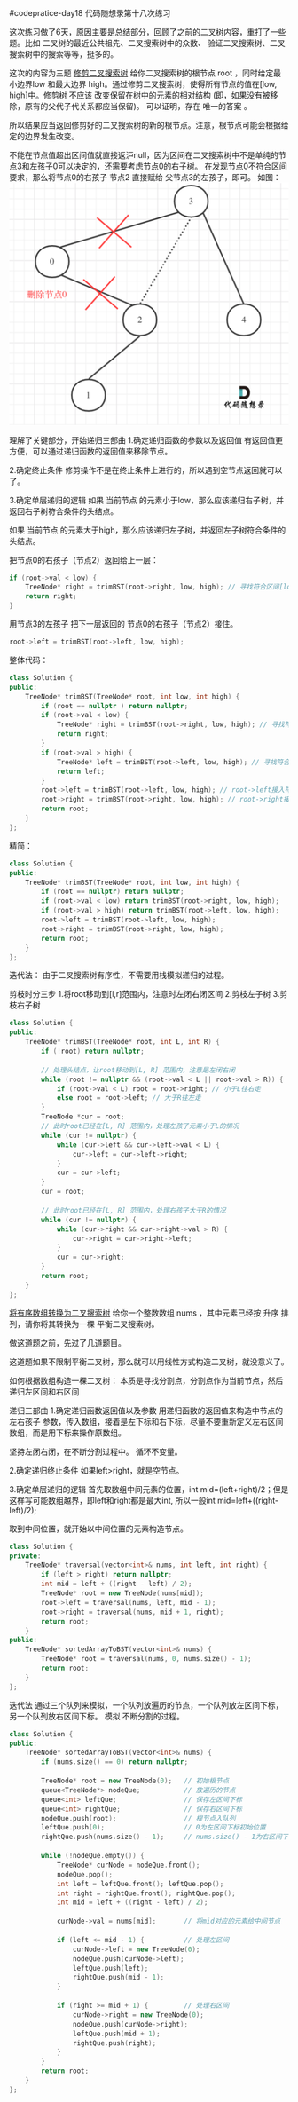 #codepratice-day18
代码随想录第十八次练习

这次练习做了6天，原因主要是总结部分，回顾了之前的二叉树内容，重打了一些题。比如 二叉树的最近公共祖先、二叉搜索树中的众数、 验证二叉搜索树、二叉搜索树中的搜索等等，挺多的。

这次的内容为三题
[修剪二叉搜索树](https://leetcode.cn/problems/trim-a-binary-search-tree/description/)
给你二叉搜索树的根节点 root ，同时给定最小边界low 和最大边界 high。通过修剪二叉搜索树，使得所有节点的值在[low, high]中。修剪树 不应该 改变保留在树中的元素的相对结构 (即，如果没有被移除，原有的父代子代关系都应当保留)。 可以证明，存在 唯一的答案 。

所以结果应当返回修剪好的二叉搜索树的新的根节点。注意，根节点可能会根据给定的边界发生改变。


不能在节点值超出区间值就直接返沪null，因为区间在二叉搜索树中不是单纯的节点3和左孩子0可以决定的，还需要考虑节点0的右子树。
在发现节点0不符合区间要求，那么将节点0的右孩子 节点2 直接赋给 父节点3的左孩子，即可。
如图：
![示例](17-1.png)

理解了关键部分，开始递归三部曲
1.确定递归函数的参数以及返回值
有返回值更方便，可以通过递归函数的返回值来移除节点。

2.确定终止条件
修剪操作不是在终止条件上进行的，所以遇到空节点返回就可以了。

3.确定单层递归的逻辑
如果 当前节点 的元素小于low，那么应该递归右子树，并返回右子树符合条件的头结点。

如果 当前节点 的元素大于high，那么应该递归左子树，并返回左子树符合条件的头结点。

把节点0的右孩子（节点2）返回给上一层：
```CPP
if (root->val < low) {
    TreeNode* right = trimBST(root->right, low, high); // 寻找符合区间[low, high]的节点
    return right;
}
```

用节点3的左孩子 把下一层返回的 节点0的右孩子（节点2）接住。
```CPP
root->left = trimBST(root->left, low, high);
```

整体代码：
```CPP
class Solution {
public:
    TreeNode* trimBST(TreeNode* root, int low, int high) {
        if (root == nullptr ) return nullptr;
        if (root->val < low) {
            TreeNode* right = trimBST(root->right, low, high); // 寻找符合区间[low, high]的节点
            return right;
        }
        if (root->val > high) {
            TreeNode* left = trimBST(root->left, low, high); // 寻找符合区间[low, high]的节点
            return left;
        }
        root->left = trimBST(root->left, low, high); // root->left接入符合条件的左孩子
        root->right = trimBST(root->right, low, high); // root->right接入符合条件的右孩子
        return root;
    }
};
```

精简：
```CPP
class Solution {
public:
    TreeNode* trimBST(TreeNode* root, int low, int high) {
        if (root == nullptr) return nullptr;
        if (root->val < low) return trimBST(root->right, low, high);
        if (root->val > high) return trimBST(root->left, low, high);
        root->left = trimBST(root->left, low, high);
        root->right = trimBST(root->right, low, high);
        return root;
    }
};
```

迭代法：
由于二叉搜索树有序性，不需要用栈模拟递归的过程。

剪枝时分三步
1.将root移动到[l,r]范围内，注意时左闭右闭区间
2.剪枝左子树
3.剪枝右子树

```CPP
class Solution {
public:
    TreeNode* trimBST(TreeNode* root, int L, int R) {
        if (!root) return nullptr;

        // 处理头结点，让root移动到[L, R] 范围内，注意是左闭右闭
        while (root != nullptr && (root->val < L || root->val > R)) {
            if (root->val < L) root = root->right; // 小于L往右走
            else root = root->left; // 大于R往左走
        }
        TreeNode *cur = root;
        // 此时root已经在[L, R] 范围内，处理左孩子元素小于L的情况
        while (cur != nullptr) {
            while (cur->left && cur->left->val < L) {
                cur->left = cur->left->right;
            }
            cur = cur->left;
        }
        cur = root;

        // 此时root已经在[L, R] 范围内，处理右孩子大于R的情况
        while (cur != nullptr) {
            while (cur->right && cur->right->val > R) {
                cur->right = cur->right->left;
            }
            cur = cur->right;
        }
        return root;
    }
};
```


[将有序数组转换为二叉搜索树](https://leetcode.cn/problems/convert-sorted-array-to-binary-search-tree/)
给你一个整数数组 nums ，其中元素已经按 升序 排列，请你将其转换为一棵 
平衡二叉搜索树。

做这道题之前，先过了几道题目。

这道题如果不限制平衡二叉树，那么就可以用线性方式构造二叉树，就没意义了。

如何根据数组构造一棵二叉树： 本质是寻找分割点，分割点作为当前节点，然后递归左区间和右区间

递归三部曲
1.确定递归函数返回值以及参数
用递归函数的返回值来构造中节点的左右孩子
参数，传入数组，接着是左下标和右下标，尽量不要重新定义左右区间数组，而是用下标来操作原数组。

坚持左闭右闭，在不断分割过程中。  循环不变量。

2.确定递归终止条件
如果left>right，就是空节点。

3.确定单层递归的逻辑
首先取数组中间元素的位置，int mid=(left+right)/2；但是这样写可能数组越界，即left和right都是最大int,
所以一般int mid=left+((right-left)/2);

取到中间位置，就开始以中间位置的元素构造节点。

```CPP
class Solution {
private:
    TreeNode* traversal(vector<int>& nums, int left, int right) {
        if (left > right) return nullptr;
        int mid = left + ((right - left) / 2);
        TreeNode* root = new TreeNode(nums[mid]);
        root->left = traversal(nums, left, mid - 1);
        root->right = traversal(nums, mid + 1, right);
        return root;
    }
public:
    TreeNode* sortedArrayToBST(vector<int>& nums) {
        TreeNode* root = traversal(nums, 0, nums.size() - 1);
        return root;
    }
};
```

迭代法
通过三个队列来模拟，一个队列放遍历的节点，一个队列放左区间下标，另一个队列放右区间下标。
模拟 不断分割的过程。

```CPP
class Solution {
public:
    TreeNode* sortedArrayToBST(vector<int>& nums) {
        if (nums.size() == 0) return nullptr;

        TreeNode* root = new TreeNode(0);   // 初始根节点
        queue<TreeNode*> nodeQue;           // 放遍历的节点
        queue<int> leftQue;                 // 保存左区间下标
        queue<int> rightQue;                // 保存右区间下标
        nodeQue.push(root);                 // 根节点入队列
        leftQue.push(0);                    // 0为左区间下标初始位置
        rightQue.push(nums.size() - 1);     // nums.size() - 1为右区间下标初始位置

        while (!nodeQue.empty()) {
            TreeNode* curNode = nodeQue.front();
            nodeQue.pop();
            int left = leftQue.front(); leftQue.pop();
            int right = rightQue.front(); rightQue.pop();
            int mid = left + ((right - left) / 2);

            curNode->val = nums[mid];       // 将mid对应的元素给中间节点

            if (left <= mid - 1) {          // 处理左区间
                curNode->left = new TreeNode(0);
                nodeQue.push(curNode->left);
                leftQue.push(left);
                rightQue.push(mid - 1);
            }

            if (right >= mid + 1) {         // 处理右区间
                curNode->right = new TreeNode(0);
                nodeQue.push(curNode->right);
                leftQue.push(mid + 1);
                rightQue.push(right);
            }
        }
        return root;
    }
};
```


